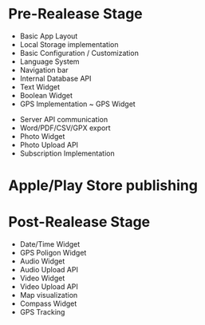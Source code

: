 # Pre-Realease Stage
+ Basic App Layout
+ Local Storage implementation
+ Basic Configuration / Customization
+ Language System
+ Navigation bar
+ Internal Database API
+ Text Widget
+ Boolean Widget
+ GPS Implementation
~ GPS Widget
- Server API communication
- Word/PDF/CSV/GPX export
- Photo Widget
- Photo Upload API
- Subscription Implementation

# Apple/Play Store publishing

# Post-Realease Stage
- Date/Time Widget
- GPS Poligon Widget
- Audio Widget
- Audio Upload API
- Video Widget
- Video Upload API
- Map visualization
- Compass Widget
- GPS Tracking